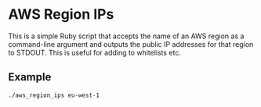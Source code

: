 # AWS Region IPs

This is a simple Ruby script that accepts the name of an AWS region as a command-line argument and outputs the public IP addresses for that region to STDOUT. This is useful for adding to whitelists etc.

## Example

```
./aws_region_ips eu-west-1
```